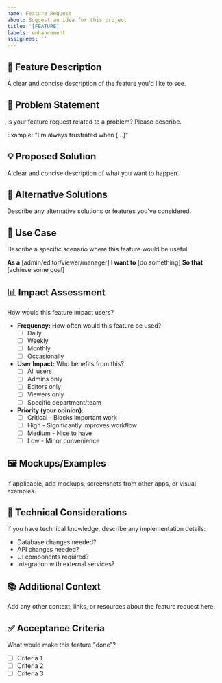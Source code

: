 ```yaml
---
name: Feature Request
about: Suggest an idea for this project
title: '[FEATURE] '
labels: enhancement
assignees: ''
---
```


## 🚀 Feature Description

A clear and concise description of the feature you'd like to see.

## 🤔 Problem Statement

Is your feature request related to a problem? Please describe.

Example: "I'm always frustrated when [...]"

## 💡 Proposed Solution

A clear and concise description of what you want to happen.

## 🔄 Alternative Solutions

Describe any alternative solutions or features you've considered.

## 🎯 Use Case

Describe a specific scenario where this feature would be useful:

**As a** [admin/editor/viewer/manager]
**I want to** [do something]
**So that** [achieve some goal]

## 📊 Impact Assessment

How would this feature impact users?

- **Frequency:** How often would this feature be used?
  - [ ] Daily
  - [ ] Weekly
  - [ ] Monthly
  - [ ] Occasionally

- **User Impact:** Who benefits from this?
  - [ ] All users
  - [ ] Admins only
  - [ ] Editors only
  - [ ] Viewers only
  - [ ] Specific department/team

- **Priority (your opinion):**
  - [ ] Critical - Blocks important work
  - [ ] High - Significantly improves workflow
  - [ ] Medium - Nice to have
  - [ ] Low - Minor convenience

## 🖼️ Mockups/Examples

If applicable, add mockups, screenshots from other apps, or visual examples.

## 🔧 Technical Considerations

If you have technical knowledge, describe any implementation details:

- Database changes needed?
- API changes needed?
- UI components required?
- Integration with external services?

## 📚 Additional Context

Add any other context, links, or resources about the feature request here.

## ✅ Acceptance Criteria

What would make this feature "done"?

- [ ] Criteria 1
- [ ] Criteria 2
- [ ] Criteria 3